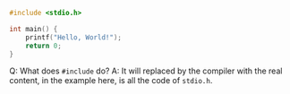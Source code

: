```c
#include <stdio.h>

int main() {
	printf("Hello, World!");
	return 0;
}
```

Q: What does `#include` do?
A: It will replaced by the compiler with the real content, in the example here, is all the code of `stdio.h`.